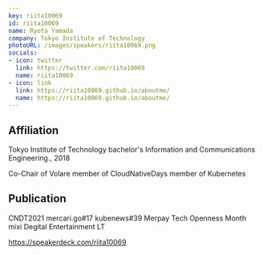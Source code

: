 ```yaml
---
key: riita10069
id: riita10069
name: Ryota Yamada
company: Tokyo Institute of Technology
photoURL: /images/speakers/riita10069.png
socials:
- icon: twitter
  link: https://twitter.com/riita10069
  name: riita10069
- icon: link
  link: https://riita10069.github.io/aboutme/
  name: https://riita10069.github.io/aboutme/
---
```

## Affiliation

Tokyo Institute of Technology
bachelor's Information and Communications Engineering., 2018

Co-Chair of Volare
member of CloudNativeDays
member of Kubernetes

## Publication

CNDT2021
mercari.go#17
kubenews#39
Merpay Tech Openness Month
mixi Degital Entertainment LT

https://speakerdeck.com/riita10069

